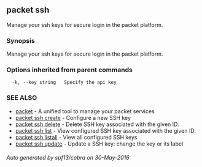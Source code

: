 ## packet ssh

Manage your ssh keys for secure login in the packet platform.

### Synopsis


Manage your ssh keys for secure login in the packet platform.

### Options inherited from parent commands

```
  -k, --key string   Specify the api key
```

### SEE ALSO
* [packet](packet.md)	 - A unified tool to manage your packet services
* [packet ssh create](packet_ssh_create.md)	 - Configure a new SSH key
* [packet ssh delete](packet_ssh_delete.md)	 - Delete SSH key associated with the given ID.
* [packet ssh list](packet_ssh_list.md)	 - View configured SSH key associated with the given ID.
* [packet ssh listall](packet_ssh_listall.md)	 - View all configured SSH keys
* [packet ssh update](packet_ssh_update.md)	 - Update a SSH key: change the key or its label

###### Auto generated by spf13/cobra on 30-May-2016

